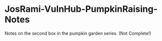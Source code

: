 # JosRami-VulnHub-PumpkinRaising-Notes
Notes on the second box in the pumpkin garden series. (Not Complete!)
